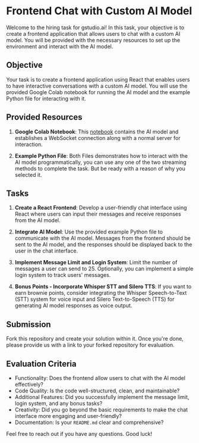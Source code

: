 # Frontend Chat with Custom AI Model

Welcome to the hiring task for gstudio.ai! In this task, your objective is to create a frontend application that allows users to chat with a custom AI model. You will be provided with the necessary resources to set up the environment and interact with the AI model.

## Objective

Your task is to create a frontend application using React that enables users to have interactive conversations with a custom AI model. You will use the provided Google Colab notebook for running the AI model and the example Python file for interacting with it.

## Provided Resources

1. **Google Colab Notebook**: This [notebook](https://colab.research.google.com/drive/1BkL7zYVYtn0JPYKMPJ0tJmK-zMtINx0P?usp=sharing) contains the AI model and establishes a WebSocket connection along with a normal server for interaction.

2. **Example Python File**: Both Files demonstrates how to interact with the AI model programmatically, you can use any one of the two streaming methods to complete the task. But be ready with a reason of why you selected it.

## Tasks

1. **Create a React Frontend**: Develop a user-friendly chat interface using React where users can input their messages and receive responses from the AI model.

2. **Integrate AI Model**: Use the provided example Python file to communicate with the AI model. Messages from the frontend should be sent to the AI model, and the responses should be displayed back to the user in the chat interface.

3. **Implement Message Limit and Login System**: Limit the number of messages a user can send to 25. Optionally, you can implement a simple login system to track users' messages.

4. **Bonus Points - Incorporate Whisper STT and Silero TTS**: If you want to earn brownie points, consider integrating the Whisper Speech-to-Text (STT) system for voice input and Silero Text-to-Speech (TTS) for generating AI model responses as voice output.

## Submission

Fork this repository and create your solution within it. Once you're done, please provide us with a link to your forked repository for evaluation.

## Evaluation Criteria

- Functionality: Does the frontend allow users to chat with the AI model effectively?
- Code Quality: Is the code well-structured, clean, and maintainable?
- Additional Features: Did you successfully implement the message limit, login system, and any bonus tasks?
- Creativity: Did you go beyond the basic requirements to make the chat interface more engaging and user-friendly?
- Documentation: Is your `README.md` clear and comprehensive?

Feel free to reach out if you have any questions. Good luck!
